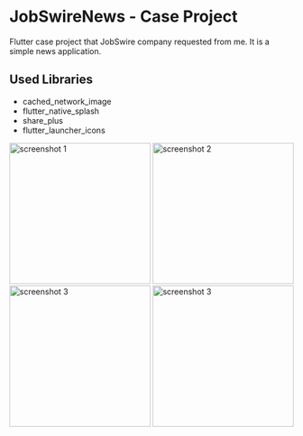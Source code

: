# JobSwireNews - Case Project

Flutter case project that JobSwire company requested from me. It is a simple news application.

## Used Libraries
- cached_network_image
- flutter_native_splash
- share_plus
- flutter_launcher_icons

<img src="https://raw.githubusercontent.com/ZeploiT/jobswire_case_project/main/ss1.png" alt="screenshot 1" width="250"/> <img src="https://raw.githubusercontent.com/ZeploiT/jobswire_case_project/main/ss2.png" alt="screenshot 2" width="250"/> <img src="https://raw.githubusercontent.com/ZeploiT/jobswire_case_project/main/ss3.png" alt="screenshot 3" width="250"/> <img src="https://raw.githubusercontent.com/ZeploiT/jobswire_case_project/main/ss3.png" alt="screenshot 3" width="250"/>       


